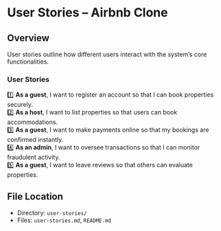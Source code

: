 # User Stories – Airbnb Clone  

## **Overview**  
User stories outline how different users interact with the system’s core functionalities.  

### **User Stories**  
1️⃣ **As a guest**, I want to register an account so that I can book properties securely.  
2️⃣ **As a host**, I want to list properties so that users can book accommodations.  
3️⃣ **As a guest**, I want to make payments online so that my bookings are confirmed instantly.  
4️⃣ **As an admin**, I want to oversee transactions so that I can monitor fraudulent activity.  
5️⃣ **As a guest**, I want to leave reviews so that others can evaluate properties.  

## **File Location**  
- Directory: `user-stories/`  
- Files: `user-stories.md`, `README.md`  
